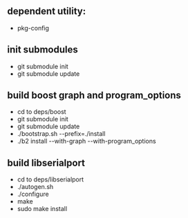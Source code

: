 ## dependent utility:
- pkg-config

## init submodules
- git submodule init
- git submodule update

## build boost graph and program_options
- cd to deps/boost
- git submodule init
- git submodule update
- ./bootstrap.sh --prefix=./install
- ./b2 install --with-graph --with-program_options

## build libserialport
- cd to deps/libserialport
- ./autogen.sh
- ./configure
- make
- sudo make install
